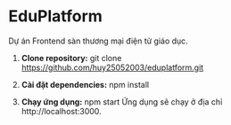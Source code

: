# EduPlatform

Dự án Frontend sàn thương mại điện tử giáo dục.


1. **Clone repository:**
git clone https://github.com/huy25052003/eduplatform.git

2. **Cài đặt dependencies:**
npm install

3. **Chạy ứng dụng:**
npm start
Ứng dụng sẽ chạy ở địa chỉ http://localhost:3000.